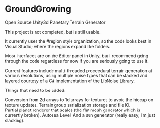 # GroundGrowing
Open Source Unity3d Planetary Terrain Generator

This project is not completed, but is still usable.

It currently uses the #region style organization,
so the code looks best in Visual Studio; where
the regions expand like folders.

Most interfaces are on the Editor panel in Unity,
but I recommend going through the code regardless
for now if you are seriously going to use it.

Current features include multi-threaded proceedural
terrain generation at various resolutions, using multiple
noise types that can be stacked and layered courtesy of a
C# implementation of the LibNoise Library.

Things that need to be added:

Conversion from 2d arrays to 1d arrays for textures
to avoid the hiccup on texture updates.
Terrain group serialization storage and file IO.  
Partial planet renderer that scales 
(the flat mesh generator which is currently broken).
Autosea Level.  And a sun generator (really easy, I'm just slacking).
